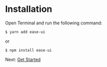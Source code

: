  # Installation

Open Terminal and run the following command:

```
$ yarn add ease-ui
```

or

```
$ npm install ease-ui
```

Next: [Get Started](#/doc/get-started)